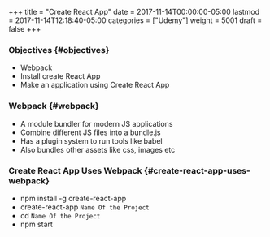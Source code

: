 +++
title = "Create React App"
date = 2017-11-14T00:00:00-05:00
lastmod = 2017-11-14T12:18:40-05:00
categories = ["Udemy"]
weight = 5001
draft = false
+++

### Objectives {#objectives}

-   Webpack
-   Install create React App
-   Make an application using Create React App


### Webpack {#webpack}

-   A module bundler for modern JS applications
-   Combine different JS files into a bundle.js
-   Has a plugin system to run tools like babel
-   Also bundles other assets like css, images etc


### Create React App Uses Webpack {#create-react-app-uses-webpack}

-   npm install -g create-react-app
-   create-react-app `Name Of the Project`
-   cd `Name Of the Project`
-   npm start
